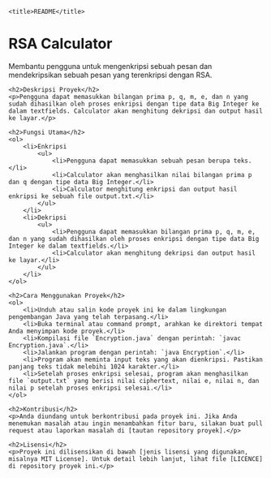 <!DOCTYPE html>
    <title>README</title>
</head>
<body>
    <h1>RSA Calculator</h1>
    <p>Membantu pengguna untuk mengenkripsi sebuah pesan dan mendekripsikan sebuah pesan yang terenkripsi dengan RSA.</p>

    <h2>Deskripsi Proyek</h2>
    <p>Pengguna dapat memasukkan bilangan prima p, q, m, e, dan n yang sudah dihasilkan oleh proses enkripsi dengan tipe data Big Integer ke dalam textfields. Calculator akan menghitung dekripsi dan output hasil ke layar.</p>

    <h2>Fungsi Utama</h2>
    <ol>
        <li>Enkripsi
            <ul>
                <li>Pengguna dapat memasukkan sebuah pesan berupa teks.</li>
                <li>Calculator akan menghasilkan nilai bilangan prima p dan q dengan tipe data Big Integer.</li>
                <li>Calculator menghitung enkripsi dan output hasil enkripsi ke sebuah file output.txt.</li>
            </ul>
        </li>
        <li>Dekripsi
            <ul>
                <li>Pengguna dapat memasukkan bilangan prima p, q, m, e, dan n yang sudah dihasilkan oleh proses enkripsi dengan tipe data Big Integer ke dalam textfields.</li>
                <li>Calculator akan menghitung dekripsi dan output hasil ke layar.</li>
            </ul>
        </li>
    </ol> 

    <h2>Cara Menggunakan Proyek</h2>
    <ol>
        <li>Unduh atau salin kode proyek ini ke dalam lingkungan pengembangan Java yang telah terpasang.</li>
        <li>Buka terminal atau command prompt, arahkan ke direktori tempat Anda menyimpan kode proyek.</li>
        <li>Kompilasi file `Encryption.java` dengan perintah: `javac Encryption.java`.</li>
        <li>Jalankan program dengan perintah: `java Encryption`.</li>
        <li>Program akan meminta input teks yang akan dienkripsi. Pastikan panjang teks tidak melebihi 1024 karakter.</li>
        <li>Setelah proses enkripsi selesai, program akan menghasilkan file `output.txt` yang berisi nilai ciphertext, nilai e, nilai n, dan nilai p setelah proses enkripsi selesai.</li>
    </ol>

    <h2>Kontribusi</h2>
    <p>Anda diundang untuk berkontribusi pada proyek ini. Jika Anda menemukan masalah atau ingin menambahkan fitur baru, silakan buat pull request atau laporkan masalah di [tautan repository proyek].</p>

    <h2>Lisensi</h2>
    <p>Proyek ini dilisensikan di bawah [jenis lisensi yang digunakan, misalnya MIT License]. Untuk detail lebih lanjut, lihat file [LICENCE] di repository proyek ini.</p>
</body>
</html>
